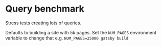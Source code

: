 # Query benchmark

Stress tests creating lots of queries.

Defaults to building a site with 5k pages. Set the `NUM_PAGES` environment variable to change that e.g. `NUM_PAGES=25000 gatsby build`
